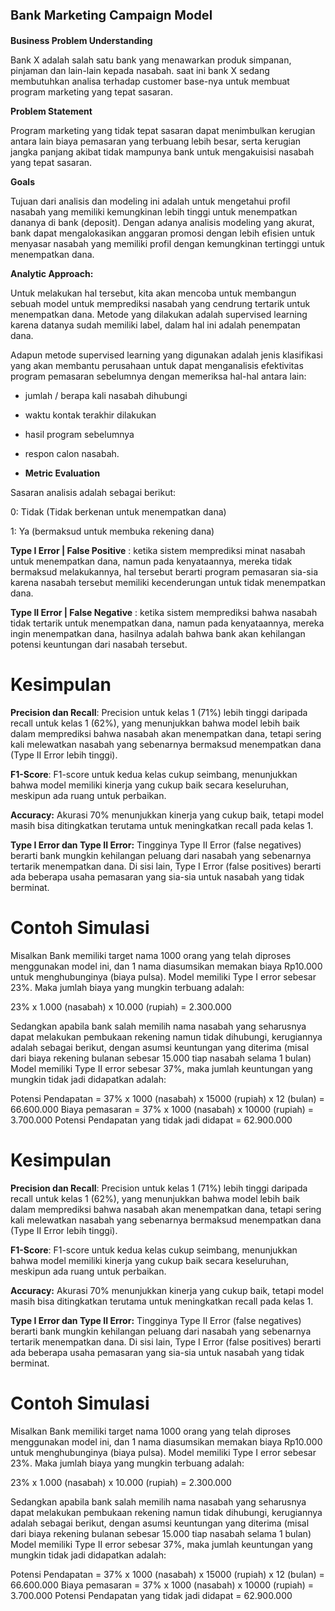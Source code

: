 **<p style="font-size:20px;">Bank Marketing Campaign Model</p>**

**Business Problem Understanding**

Bank X adalah salah satu bank yang menawarkan produk simpanan, pinjaman dan lain-lain kepada nasabah. saat ini bank X sedang membutuhkan analisa terhadap customer base-nya untuk membuat program marketing yang tepat sasaran.

**Problem Statement**

Program marketing yang tidak tepat sasaran dapat menimbulkan kerugian antara lain biaya pemasaran yang terbuang lebih besar, serta kerugian jangka panjang akibat tidak mampunya bank untuk mengakuisisi nasabah yang tepat sasaran.

**Goals**

Tujuan dari analisis dan modeling ini adalah untuk mengetahui profil nasabah yang memiliki kemungkinan lebih tinggi untuk menempatkan dananya di bank (deposit). Dengan adanya analisis modeling yang akurat, bank dapat mengalokasikan anggaran promosi dengan lebih efisien untuk menyasar nasabah yang memiliki profil dengan kemungkinan tertinggi untuk menempatkan dana.

**Analytic Approach:**

Untuk melakukan hal tersebut, kita akan mencoba untuk membangun sebuah model untuk memprediksi nasabah yang cendrung tertarik untuk menempatkan dana.
Metode yang dilakukan adalah supervised learning karena datanya sudah memiliki label, dalam hal ini adalah penempatan dana.

Adapun metode supervised learning yang digunakan adalah jenis klasifikasi yang akan membantu perusahaan untuk dapat menganalisis efektivitas program pemasaran sebelumnya dengan memeriksa hal-hal antara lain:
- jumlah / berapa kali nasabah dihubungi
- waktu kontak terakhir dilakukan
- hasil program sebelumnya
- respon calon nasabah.

- **Metric Evaluation**

Sasaran analisis adalah sebagai berikut: 

0: Tidak (Tidak berkenan untuk menempatkan dana) 

1: Ya (bermaksud untuk membuka rekening dana)

**Type I Error | False Positive** : ketika sistem memprediksi minat nasabah untuk menempatkan dana, namun pada kenyataannya, mereka tidak bermaksud melakukannya, hal tersebut berarti program pemasaran sia-sia karena nasabah tersebut memiliki kecenderungan untuk tidak menempatkan dana.

**Type II Error | False Negative** : ketika sistem memprediksi bahwa nasabah tidak tertarik untuk menempatkan dana, namun pada kenyataannya, mereka ingin menempatkan dana, hasilnya adalah bahwa bank akan kehilangan potensi keuntungan dari nasabah tersebut.

**Kesimpulan**
==============

**Precision dan Recall**: Precision untuk kelas 1 (71%) lebih tinggi daripada recall untuk kelas 1 (62%), yang menunjukkan bahwa model lebih baik dalam memprediksi bahwa nasabah akan menempatkan dana, tetapi sering kali melewatkan nasabah yang sebenarnya bermaksud menempatkan dana (Type II Error lebih tinggi).

**F1-Score**: F1-score untuk kedua kelas cukup seimbang, menunjukkan bahwa model memiliki kinerja yang cukup baik secara keseluruhan, meskipun ada ruang untuk perbaikan.

**Accuracy:** Akurasi 70% menunjukkan kinerja yang cukup baik, tetapi model masih bisa ditingkatkan terutama untuk meningkatkan recall pada kelas 1.

**Type I Error dan Type II Error:** Tingginya Type II Error (false negatives) berarti bank mungkin kehilangan peluang dari nasabah yang sebenarnya tertarik menempatkan dana. Di sisi lain, Type I Error (false positives) berarti ada beberapa usaha pemasaran yang sia-sia untuk nasabah yang tidak berminat.


**Contoh Simulasi**
====

Misalkan Bank memiliki target nama 1000 orang yang telah diproses menggunakan model ini, dan 1 nama diasumsikan memakan biaya Rp10.000 untuk menghubunginya (biaya pulsa). Model memiliki Type I error sebesar 23%. Maka jumlah biaya yang mungkin terbuang adalah:

23% x 1.000 (nasabah) x 10.000 (rupiah) = 2.300.000

Sedangkan apabila bank salah memilih nama nasabah yang seharusnya dapat melakukan pembukaan rekening namun tidak dihubungi, kerugiannya adalah sebagai berikut, dengan asumsi keuntungan yang diterima (misal dari biaya rekening bulanan sebesar 15.000 tiap nasabah selama 1 bulan)
Model memiliki Type II error sebesar 37%, maka jumlah keuntungan yang mungkin tidak jadi didapatkan adalah:

Potensi Pendapatan = 37% x 1000 (nasabah) x 15000 (rupiah) x 12 (bulan) = 66.600.000
Biaya pemasaran = 37% x 1000 (nasabah) x 10000 (rupiah) = 3.700.000
Potensi Pendapatan yang tidak jadi didapat = 62.900.000

**Kesimpulan**
==============

**Precision dan Recall**: Precision untuk kelas 1 (71%) lebih tinggi daripada recall untuk kelas 1 (62%), yang menunjukkan bahwa model lebih baik dalam memprediksi bahwa nasabah akan menempatkan dana, tetapi sering kali melewatkan nasabah yang sebenarnya bermaksud menempatkan dana (Type II Error lebih tinggi).

**F1-Score**: F1-score untuk kedua kelas cukup seimbang, menunjukkan bahwa model memiliki kinerja yang cukup baik secara keseluruhan, meskipun ada ruang untuk perbaikan.

**Accuracy:** Akurasi 70% menunjukkan kinerja yang cukup baik, tetapi model masih bisa ditingkatkan terutama untuk meningkatkan recall pada kelas 1.

**Type I Error dan Type II Error:** Tingginya Type II Error (false negatives) berarti bank mungkin kehilangan peluang dari nasabah yang sebenarnya tertarik menempatkan dana. Di sisi lain, Type I Error (false positives) berarti ada beberapa usaha pemasaran yang sia-sia untuk nasabah yang tidak berminat.


**Contoh Simulasi**
====

Misalkan Bank memiliki target nama 1000 orang yang telah diproses menggunakan model ini, dan 1 nama diasumsikan memakan biaya Rp10.000 untuk menghubunginya (biaya pulsa). Model memiliki Type I error sebesar 23%. Maka jumlah biaya yang mungkin terbuang adalah:

23% x 1.000 (nasabah) x 10.000 (rupiah) = 2.300.000

Sedangkan apabila bank salah memilih nama nasabah yang seharusnya dapat melakukan pembukaan rekening namun tidak dihubungi, kerugiannya adalah sebagai berikut, dengan asumsi keuntungan yang diterima (misal dari biaya rekening bulanan sebesar 15.000 tiap nasabah selama 1 bulan)
Model memiliki Type II error sebesar 37%, maka jumlah keuntungan yang mungkin tidak jadi didapatkan adalah:

Potensi Pendapatan = 37% x 1000 (nasabah) x 15000 (rupiah) x 12 (bulan) = 66.600.000
Biaya pemasaran = 37% x 1000 (nasabah) x 10000 (rupiah) = 3.700.000
Potensi Pendapatan yang tidak jadi didapat = 62.900.000

